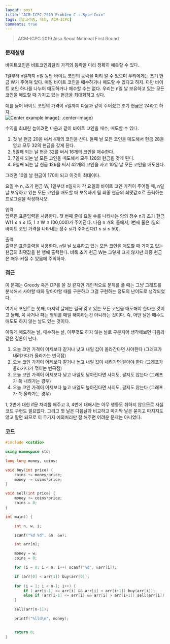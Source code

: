 ```yaml
---
layout: post
title: "ACM-ICPC 2019 Problem C : Byte Coin"
tags: [알고리즘, 대회, ACM-ICPC]
comments: true
---
```


> ACM-ICPC 2019 Aisa Seoul National First Round  

### 문제설명  
바이트코인은 비트코인과달리 가격의 등락을 미리 정확히 예측할 수 있다.  

1일부터 n일까지 n일 동안 바이트 코인의 등락을 미리 알 수 있으며 우리에게는 초기 현금 W가 주어져 있다. 매일 바이트 코인을 매수하거나 매도할 수 있다고 하자. 다만 바이트 코인 하나를 나누어 매도하거나 매수할 수는 없다. 우리는 n일 날 보유하고 있는 모든 코인을 매도할 때 가지고 있는 현금을 최대화하고 싶다.  

예를 들어 바이트 코인의 가격이 n일까지 다음과 같이 주어졌고 초기 현금은 24라고 하자.  
![Center example image](https://user-images.githubusercontent.com/35067611/66264407-c4920b80-e83f-11e9-8282-f3af97f398c2.png "Center"){: .center-image}  

수익을 최대한 높이려면 다음과 같이 바이트 코인을 매수, 매도할 수 있다.  
1. 첫 날 현금 20을 써서 4개의 코인을 산다. 둘째 날 모든 코인을 매도해서 현금 28을 얻고 모두 32의 현금을 갖게 된다.  
2. 5일째 되는 날 현금 32를 써서 16개의 코인을 매수한다.  
3. 7일째 되는 날 모든 코인을 매도해서 모두 128의 현금을 갖게 된다.  
4. 9일째 되는 날 현금 126을 써서 42개의 코인을 사고 10일 날 모든 코인을 매도한다.  

그러면 10일 날 현금이 170이 되고 이것이 최대이다.  

요일 수 n, 초기 현금 W, 1일부터 n일까지 각 요일의 바이트 코인 가격이 주어질 때, n일 날 보유하고 있는 모든 코인을 매도할 때 보유하게 될 최종 현금의 최댓값ㅇ르 출력하는 프로그램을 작성하시오.  

입력  
입력은 표준입력을 사용한다. 첫 번째 줄에 요일 수를 나타내는 양의 정수 n과 초기 현금 W(1 ≤ n ≤ 15, 1 ≤ W ≤ 100,000)가 주어진다. 다음 n 개의 줄에서, i번째 줄은 i일의 바이트 코인 가격을 나타내는 정수 si가 주어진다(1 ≤ si ≤ 50).  

출력  
출력은 표준출력을 사용한다. n일 날 보유하고 있는 모든 코인을 매도할 때 가지고 있는 현금의 최댓값을 한 행에 출력한다. 비록 초기 현금 W는 그렇게 크지 않지만 최종 현금은 매우 커질 수 있음에 주의하자.  

### 접근  
이 문제는 Greedy 혹은 DP를 쓸 것 같지만 개인적으로 문제를 풀 때는 그냥 그래프를 분석해서 사야할 때와 팔아야할 때를 구분하고 그걸 구현하는 정도의 난이도로 생각되었다.  

여기서 포인트는 첫째, 마지막 날에는 결국 갖고 있는 모든 코인을 매도해야 한다는 것이고 둘째, 꼭 사거나 파는 행위를 매일 해야하는건 아니라는 것이다. 즉, 어떤 날은 매수도 매도도 하지 않는 날도 있는 것이다.  

이렇게 매도하는 날, 매수하는 날, 아무것도 하지 않는 날로 구분지어 생각해보면 다음과 같은 결론이 난다.  
1. 오늘 코인 가격이 어제보다 같거나 낮고 내일 값이 올라간다면 사야한다 (그래프가 내려가다가 올라가는 변곡점)  
2. 오늘 코인 가격이 어제보다 같거나 높고 내일 값이 내려가면 팔아야 한다 (그래프가 올라가다가 꺾이는 변곡점)  
3. 오늘 코인 가격이 어제보다 낮고 내일도 낮아진다면 사지도, 팔지도 않는다 (그래프가 쭉 내려가는 경우)  
4. 오늘 코인 가격이 어제보다 높고 내일도 높아진다면 사지도, 팔지도 않는다 (그래프가 쭉 올라가는 경우)  

1, 2번에 대한 if문 처리를 해주고 3, 4번에 대해서는 아무 행동도 취하지 않으므로 사실 코드 구현도 필요없다. 그리고 첫 날은 다음날과 비교하고 마지막 날은 묻지고 따지지도 않고 팔면 되므로 이 두가지 예외처리만 잘 해주면 어려운 문제는 아니었다.  

### 코드  
~~~c++  
#include <cstdio>

using namespace std;

long long money, coins;

void buy(int price) {
    coins += money/price;
    money -= coins*price;
}

void sell(int price) {
    money += coins*price;
    coins = 0;
}

int main() {

    int n, w, i;

    scanf("%d %d", &n, &w);

    int arr[n];

    money = w;
    coins = 0;

    for (i = 0; i < n; i++) scanf("%d", &arr[i]);

    if (arr[0] < arr[1]) buy(arr[0]);
    
    for (i = 1; i < n-1; i++) {
        if ( arr[i-1] >= arr[i] && arr[i] < arr[i+1]) buy(arr[i]);
        else if (arr[i-1] <= arr[i] && arr[i] > arr[i+1]) sell(arr[i]);
    }

    sell(arr[n-1]);

    printf("%lld\n", money);


    return 0;
}
~~~
